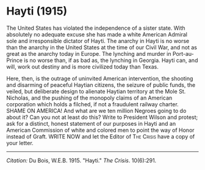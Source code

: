 <!--
title:   Hayti
author:  Du Bois, W.E.B.
journal: The Crisis
year:    1915
volume:  10
issue:   6
pages:   291
-->
# Hayti (1915)

The United States has violated the independence of a sister state. With absolutely no adequate excuse she has made a white American Admiral sole and irresponsible dictator of Hayti. The anarchy in Hayti is no worse than the anarchy in the United States at the time of our Civil War, and not as great as the anarchy today in Europe. The lynching and murder in Port-au-Prince is no worse than, if as bad as, the lynching in Georgia. Hayti can, and will, work out destiny and is more civilized today than Texas. 

Here, then, is the outrage of uninvited American intervention, the shooting and disarming of peaceful Haytian citizens, the seizure of public funds, the veiled, but deliberate design to alienate Haytian territory at the Mole St. Nicholas, and the pushing of the monopoly claims of an American corporation which holds a filched, if not a fraudulent railway charter. SHAME ON AMERICA! And what are we ten million Negroes going to do about it? Can you not at least do this? Write to President Wilson and protest; ask for a distinct, honest statement of our purposes in Hayti and an American Commission of white and colored men to point the way of Honor instead of Graft. WRITE NOW and let the Editor of <span style="font-variant:small-caps;">The Crisis</span> have a copy of your letter.

______
*Citation:* Du Bois, W.E.B. 1915. "Hayti." *The Crisis*. 10(6):291.